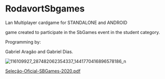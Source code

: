 

# RodavortSbgames

Lan Multiplayer cardgame for STANDALONE and ANDROID 

game created to participate in the SbGames event in the student category.

Programming by:

Gabriel Aragão
and 
Gabriel Dias.

![116109927_287482062354337_1441770416896578186_n](https://user-images.githubusercontent.com/48594379/114288108-f4c4f680-9a42-11eb-98d7-82befef68844.jpg)

[Seleção-Oficial-SBGames-2020.pdf](https://github.com/gafds/RodavortSbgames/files/6723443/Selecao-Oficial-SBGames-2020.pdf)
